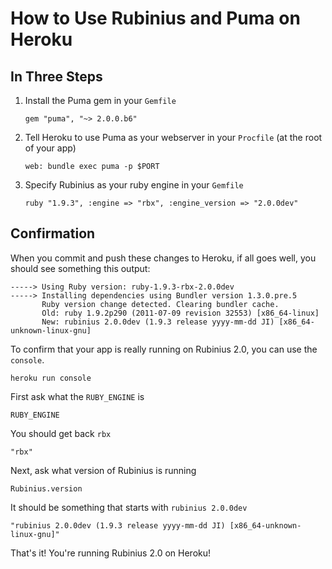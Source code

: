 # How to Use Rubinius and Puma on Heroku

## In Three Steps

1. Install the Puma gem in your `Gemfile`

    `gem "puma", "~> 2.0.0.b6"`

2. Tell Heroku to use Puma as your webserver in your `Procfile` (at the root of your app)

    `web: bundle exec puma -p $PORT`

3. Specify Rubinius as your ruby engine in your `Gemfile`

    `ruby "1.9.3", :engine => "rbx", :engine_version => "2.0.0dev"`


## Confirmation

When you commit and push these changes to Heroku, if all goes well, you should see something this output:

    -----> Using Ruby version: ruby-1.9.3-rbx-2.0.0dev
    -----> Installing dependencies using Bundler version 1.3.0.pre.5
           Ruby version change detected. Clearing bundler cache.
           Old: ruby 1.9.2p290 (2011-07-09 revision 32553) [x86_64-linux]
           New: rubinius 2.0.0dev (1.9.3 release yyyy-mm-dd JI) [x86_64-unknown-linux-gnu]

To confirm that your app is really running on Rubinius 2.0, you can use the `console`.

    heroku run console

First ask what the `RUBY_ENGINE` is

    RUBY_ENGINE

You should get back `rbx`

    "rbx"

Next, ask what version of Rubinius is running

    Rubinius.version

It should be something that starts with `rubinius 2.0.0dev`

    "rubinius 2.0.0dev (1.9.3 release yyyy-mm-dd JI) [x86_64-unknown-linux-gnu]"

That's it! You're running Rubinius 2.0 on Heroku!
